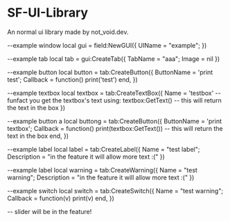 # SF-UI-Library
An normal ui library made by not_void.dev.

--example window
local gui = field:NewGUI({
	UIName = "example";
})

--example tab
local tab = gui:CreateTab({
	TabName = "aaa";
	Image = nil
})

--example button
local button = tab:CreateButton({
	ButtonName = 'print test';
	Callback = function()
		print('test')
	end,
})

--example textbox
local textbox = tab:CreateTextBox({
	Name = 'testbox'
	--funfact you get the textbox's text using: textbox:GetText() -- this will return the text in the box
})

--example button a
local buttong = tab:CreateButton({
	ButtonName = 'print textbox';
	Callback = function()
		print(textbox:GetText()) -- this will return the text in the box
	end,
})


--example label
local label = tab:CreateLabel({
	Name = "test label";
	Description = "in the feature it will allow more text :("
})

--example label
local warning = tab:CreateWarning({
	Name = "test warning";
	Description = "in the feature it will allow more text :("
})

--example switch
local switch = tab:CreateSwitch({
	Name = "test warning";
	Callback = function(v)
		print(v)
	end,
})

-- slider will be in the feature!
